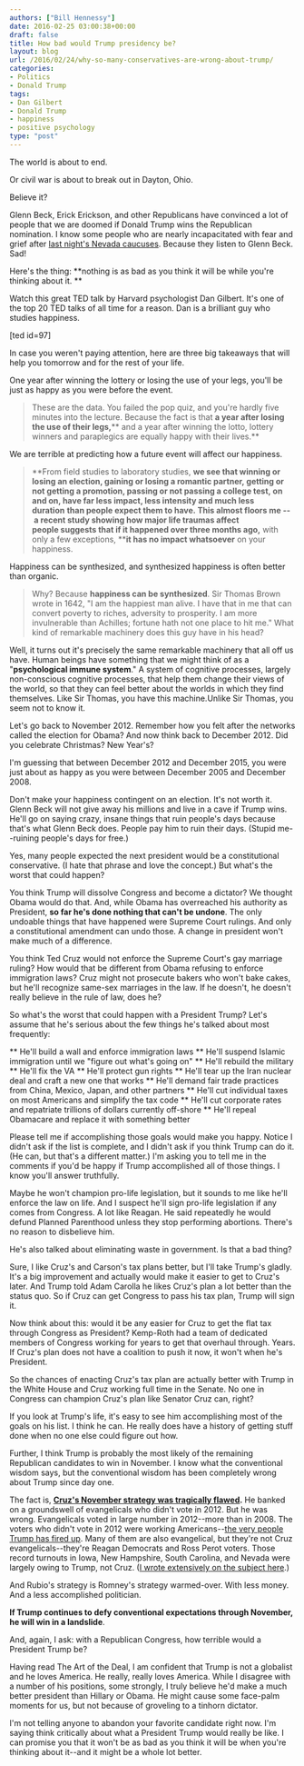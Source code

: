 ```yaml
---
authors: ["Bill Hennessy"]
date: 2016-02-25 03:00:38+00:00
draft: false
title: How bad would Trump presidency be?
layout: blog
url: /2016/02/24/why-so-many-conservatives-are-wrong-about-trump/
categories:
- Politics
- Donald Trump
tags:
- Dan Gilbert
- Donald Trump
- happiness
- positive psychology
type: "post"
---
```


The world is about to end.

Or civil war is about to break out in Dayton, Ohio.

Believe it?

Glenn Beck, Erick Erickson, and other Republicans have convinced a lot of people that we are doomed if Donald Trump wins the Republican nomination. I know some people who are nearly incapacitated with fear and grief after [last night's Nevada caucuses](https://hennessysview.com/2016/02/24/a-crushing-defeat-for-glenn-beck/). Because they listen to Glenn Beck. Sad!

Here's the thing: **nothing is as bad as you think it will be while you're thinking about it. **

Watch this great TED talk by Harvard psychologist Dan Gilbert. It's one of the top 20 TED talks of all time for a reason. Dan is a brilliant guy who studies happiness.

[ted id=97]

In case you weren't paying attention, here are three big takeaways that will help you tomorrow and for the rest of your life.

One year after winning the lottery or losing the use of your legs, you'll be just as happy as you were before the event.



> These are the data. You failed the pop quiz, and you're hardly five minutes into the lecture. Because the fact is that **a year after losing the use of their legs,**** and a year after winning the lotto, lottery winners and paraplegics are equally happy with their lives.**



We are terrible at predicting how a future event will affect our happiness.



> **From field studies to laboratory studies, ****we see that winning or losing an election**, gaining or losing a romantic partner, getting or not getting a promotion, passing or not passing a college test, on and on, **have far less impact, less intensity and much less duration**** ****than people expect them to have**. This almost floors me -- a recent study showing how **major life traumas** affect people suggests that **if it happened over three months ago,**** with only a few exceptions, ****it has no impact whatsoever** on your happiness.



Happiness can be synthesized, and synthesized happiness is often better than organic.



> Why? Because **happiness can be synthesized**. Sir Thomas Brown wrote in 1642, "I am the happiest man alive. I have that in me that can convert poverty to riches, adversity to prosperity. I am more invulnerable than Achilles; fortune hath not one place to hit me." What kind of remarkable machinery does this guy have in his head?

Well, it turns out it's precisely the same remarkable machinery that all off us have. Human beings have something that we might think of as a "**psychological immune system**." A system of cognitive processes, largely non-conscious cognitive processes, that help them change their views of the world, so that they can feel better about the worlds in which they find themselves. Like Sir Thomas, you have this machine.Unlike Sir Thomas, you seem not to know it.



Let's go back to November 2012. Remember how you felt after the networks called the election for Obama? And now think back to December 2012. Did you celebrate Christmas? New Year's?

I'm guessing that between December 2012 and December 2015, you were just about as happy as you were between December 2005 and December 2008.

Don't make your happiness contingent on an election. It's not worth it. Glenn Beck will not give away his millions and live in a cave if Trump wins. He'll go on saying crazy, insane things that ruin people's days because that's what Glenn Beck does. People pay him to ruin their days. (Stupid me--ruining people's days for free.)

Yes, many people expected the next president would be a constitutional conservative. (I hate that phrase and love the concept.) But what's the worst that could happen?

You think Trump will dissolve Congress and become a dictator? We thought Obama would do that. And, while Obama has overreached his authority as President, **so far he's done nothing that can't be undone**. The only undoable things that have happened were Supreme Court rulings. And only a constitutional amendment can undo those. A change in president won't make much of a difference.

You think Ted Cruz would not enforce the Supreme Court's gay marriage ruling? How would that be different from Obama refusing to enforce immigration laws? Cruz might not prosecute bakers who won't bake cakes, but he'll recognize same-sex marriages in the law. If he doesn't, he doesn't really believe in the rule of law, does he?

So what's the worst that could happen with a President Trump? Let's assume that he's serious about the few things he's talked about most frequently:




** He'll build a wall and enforce immigration laws
** He'll suspend Islamic immigration until we "figure out what's going on"
** He'll rebuild the military
** He'll fix the VA
** He'll protect gun rights
** He'll tear up the Iran nuclear deal and craft a new one that works
** He'll demand fair trade practices from China, Mexico, Japan, and other partners
** He'll cut individual taxes on most Americans and simplify the tax code
** He'll cut corporate rates and repatriate trillions of dollars currently off-shore
** He'll repeal Obamacare and replace it with something better


Please tell me if accomplishing those goals would make you happy. Notice I didn't ask if the list is complete, and I didn't ask if you think Trump can do it. (He can, but that's a different matter.) I'm asking you to tell me in the comments if you'd be happy if Trump accomplished all of those things. I know you'll answer truthfully.

Maybe he won't champion pro-life legislation, but it sounds to me like he'll enforce the law on life. And I suspect he'll sign pro-life legislation if any comes from Congress. A lot like Reagan. He said repeatedly he would defund Planned Parenthood unless they stop performing abortions. There's no reason to disbelieve him.

He's also talked about eliminating waste in government. Is that a bad thing?

Sure, I like Cruz's and Carson's tax plans better, but I'll take Trump's gladly. It's a big improvement and actually would make it easier to get to Cruz's later. And Trump told Adam Carolla he likes Cruz's plan a lot better than the status quo. So if Cruz can get Congress to pass his tax plan, Trump will sign it.

Now think about this: would it be any easier for Cruz to get the flat tax through Congress as President? Kemp-Roth had a team of dedicated members of Congress working for years to get that overhaul through. Years. If Cruz's plan does not have a coalition to push it now, it won't when he's President.

So the chances of enacting Cruz's tax plan are actually better with Trump in the White House and Cruz working full time in the Senate. No one in Congress can champion Cruz's plan like Senator Cruz can, right?

If you look at Trump's life, it's easy to see him accomplishing most of the goals on his list. I think he can. He really does have a history of getting stuff done when no one else could figure out how.

Further, I think Trump is probably the most likely of the remaining Republican candidates to win in November. I know what the conventional wisdom says, but the conventional wisdom has been completely wrong about Trump since day one.

The fact is, **[Cruz's November strategy was tragically flawed](https://fivethirtyeight.com/features/ted-cruzs-general-election-strategy-is-wishful-thinking/).** He banked on a groundswell of evangelicals who didn't vote in 2012. But he was wrong. Evangelicals voted in large number in 2012--more than in 2008. The voters who didn't vote in 2012 were working Americans--[the very people Trump has fired up](https://www.politico.com/story/2016/02/donald-trump-republicans-diversity-219752). Many of them are also evangelical, but they're not Cruz evangelicals--they're Reagan Democrats and Ross Perot voters. Those record turnouts in Iowa, New Hampshire, South Carolina, and Nevada were largely owing to Trump, not Cruz. ([I wrote extensively on the subject here](https://hennessysview.com/2015/12/22/party-like-its-1992/).)

And Rubio's strategy is Romney's strategy warmed-over. With less money. And a less accomplished politician.

**If Trump continues to defy conventional expectations through November, he will win in a landslide**.

And, again, I ask: with a Republican Congress, how terrible would a President Trump be?

Having read The Art of the Deal, I am confident that Trump is not a globalist and he loves America. He really, really loves America. While I disagree with a number of his positions, some strongly, I truly believe he'd make a much better president than Hillary or Obama. He might cause some face-palm moments for us, but not because of groveling to a tinhorn dictator.

I'm not telling anyone to abandon your favorite candidate right now. I'm saying think critically about what a President Trump would really be like. I can promise you that it won't be as bad as you think it will be when you're thinking about it--and it might be a whole lot better.
